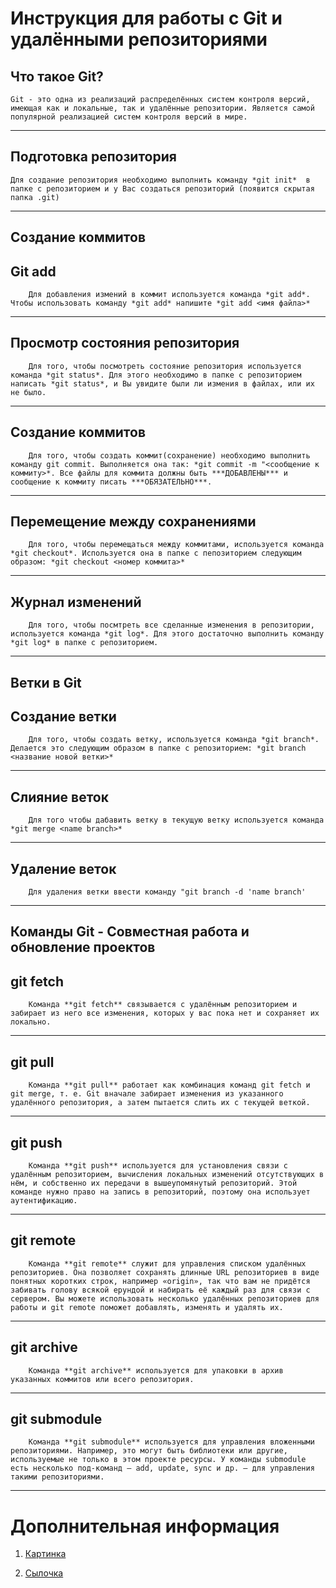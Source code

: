 # Инструкция для работы с Git и удалёнными репозиториями

## Что такое Git?

    Git - это одна из реализаций распределённых систем контроля версий, имеющая как и локальные, так и удалённые репозитории. Является самой популярной реализацией систем контроля версий в мире.

-----

## Подготовка репозитория

    Для создание репозитория необходимо выполнить команду *git init*  в папке с репозиторием и у Вас создаться репозиторий (появится скрытая папка .git)

----

## **Создание коммитов**

## Git add
        Для добавления измений в коммит используется команда *git add*. Чтобы использовать команду *git add* напишите *git add <имя файла>*

---------

## Просмотр состояния репозитория


        Для того, чтобы посмотреть состояние репозитория используется команда *git status*. Для этого необходимо в папке с репозиторием написать *git status*, и Вы увидите были ли измения в файлах, или их не было.
-----

## Создание коммитов
        Для того, чтобы создать коммит(сохранение) необходимо выполнить команду git commit. Выполняется она так: *git commit -m "<сообщение к коммиту>*. Все файлы для коммита должны быть ***ДОБАВЛЕНЫ*** и сообщение к коммиту писать ***ОБЯЗАТЕЛЬНО***.
______

## Перемещение между сохранениями
        Для того, чтобы перемещаться между коммитами, используется команда *git checkout*. Используется она в папке с пепозиторием следующим образом: *git checkout <номер коммита>*
------


## Журнал изменений
        Для того, чтобы посмтреть все сделанные изменения в репозитории, используется команда *git log*. Для этого достаточно выполнить команду *git log* в папке с репозиторием.

----

## **Ветки в Git**

## Создание ветки

        Для того, чтобы создать ветку, используется команда *git branch*. Делается это следующим образом в папке с репозиторием: *git branch <название новой ветки>*

-----

## Слияние веток

        Для того чтобы дабавить ветку в текущую ветку используется команда *git merge <name branch>*

-----

## Удаление веток
        Для удаления ветки ввести команду "git branch -d 'name branch'

____________

## **Команды Git - Совместная работа и обновление проектов**

## git fetch
        Команда **git fetch** связывается с удалённым репозиторием и забирает из него все изменения, которых у вас пока нет и сохраняет их локально.
__________

## git pull
        Команда **git pull** работает как комбинация команд git fetch и git merge, т. е. Git вначале забирает изменения из указанного удалённого репозитория, а затем пытается слить их с текущей веткой.
____________

## git push
        Команда **git push** используется для установления связи с удалённым репозиторием, вычисления локальных изменений отсутствующих в нём, и собственно их передачи в вышеупомянутый репозиторий. Этой команде нужно право на запись в репозиторий, поэтому она использует аутентификацию.
_______________
## git remote
        Команда **git remote** служит для управления списком удалённых репозиториев. Она позволяет сохранять длинные URL репозиториев в виде понятных коротких строк, например «origin», так что вам не придётся забивать голову всякой ерундой и набирать её каждый раз для связи с сервером. Вы можете использовать несколько удалённых репозиториев для работы и git remote поможет добавлять, изменять и удалять их.
_______________
## git archive
        Команда **git archive** используется для упаковки в архив указанных коммитов или всего репозитория.
____________
## git submodule
        Команда **git submodule** используется для управления вложенными репозиториями. Например, это могут быть библиотеки или другие, используемые не только в этом проекте ресурсы. У команды submodule есть несколько под-команд — add, update, sync и др. — для управления такими репозиториями.
_________
# Дополнительная информация

1. [Картинка](123.jpg)

2. [Сылочка](http://google.com)